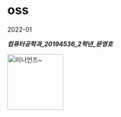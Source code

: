 # oss
2022-01


***컴퓨터공학과_20194536_2학년_문영호***

<img src="https://user-images.githubusercontent.com/82320750/171994008-d2062b4f-7b0c-4713-b6e1-199190c41829.jpeg" width= "127" height="127" alt="미니언즈~">
